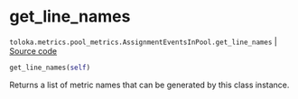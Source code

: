 # get_line_names
`toloka.metrics.pool_metrics.AssignmentEventsInPool.get_line_names` | [Source code](https://github.com/Toloka/toloka-kit/blob/v1.2.3/src/metrics/pool_metrics.py#L125)

```python
get_line_names(self)
```

Returns a list of metric names that can be generated by this class instance.

